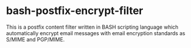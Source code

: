 # bash-postfix-encrypt-filter
This is a postfix content filter written in BASH scripting language which automatically encrypt email messages with email encryption standards as S/MIME and PGP/MIME.
